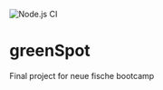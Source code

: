 ![Node.js CI](https://github.com/MariusS94/greenenergyindex/workflows/Node.js%20CI/badge.svg)

# greenSpot

Final project for neue fische bootcamp
